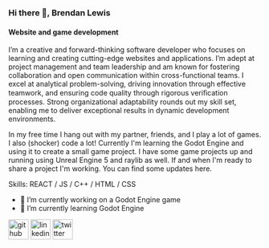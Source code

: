### Hi there 👋, Brendan Lewis
#### Website and game development
I’m a creative and forward-thinking software developer who focuses on learning and creating cutting-edge websites and applications. I’m adept at project management and team leadership and am known for fostering collaboration and open communication within cross-functional teams. I excel at analytical problem-solving, driving innovation through effective teamwork, and ensuring code quality through rigorous veriﬁcation processes. Strong organizational adaptability rounds out my skill set, enabling me to deliver exceptional results in dynamic development environments.

In my free time I hang out with my partner, friends, and I play a lot of games. I also (shocker) code a lot! Currently I'm learning the Godot Engine and using it to create a small game project. I have some game projects up and running using Unreal Engine 5 and raylib as well. If and when I'm ready to share a project I'm working. You can find some updates here.

Skills: REACT / JS / C++ / HTML / CSS

- 🔭 I’m currently working on a Godot Engine game 
- 🌱 I’m currently learning Godot Engine 


[<img src='https://cdn.jsdelivr.net/npm/simple-icons@3.0.1/icons/github.svg' alt='github' height='40'>](https://github.com/brendanjflewis)  [<img src='https://cdn.jsdelivr.net/npm/simple-icons@3.0.1/icons/linkedin.svg' alt='linkedin' height='40'>](https://www.linkedin.com/in/brendanjflewis/)  [<img src='https://cdn.jsdelivr.net/npm/simple-icons@3.0.1/icons/twitter.svg' alt='twitter' height='40'>](https://twitter.com/brendansmyspace)  


